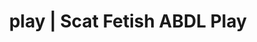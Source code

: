 ---
categories:
- POV Erotica
- Queer Kinks
- NSFW Art
- Real Couples
- Vintage Boudoir
image: /assets/images/1747714218728.jpg
layout: post
schema:
  description: Premium adult content featuring Scat Fetish, ABDL Play. High-quality
    visuals with erotic themes.
  keywords:
  - Immersive Erotica
  - Virtual Sex
  - ABDL Play
  - Gothic Erotica
  - Scat Fetish
  - Slow Burn
  - Fantasy Kink
  name: 1747714218728 | Scat Fetish ABDL Play
  type: VisualArtwork
seo:
  description: Featured content with sensual Scat Fetish, ABDL Play. HD images available.
  keywords: Scat Fetish, ABDL Play
  og_image: /assets/images/1747714218728.jpg
  schema_type: VisualArtwork
tags:
- '#play'
- Scat Fetish
- ABDL Play
title: play | Scat Fetish ABDL Play
---